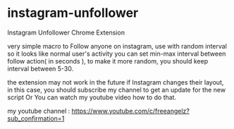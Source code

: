 # instagram-unfollower
Instagram Unfollower Chrome Extension

very simple macro to Follow anyone on instagram, use with random interval so it looks like normal user's activity
you can set min-max interval between follow action( in seconds ), to make it more random, you should keep interval between 5-30.

the extension may not work in the future if Instagram changes their layout, in this case, you should subscribe my channel to get an update for the new script
Or You can watch my youtube video how to do that.

my youtube channel :
https://www.youtube.com/c/freeangelz?sub_confirmation=1
